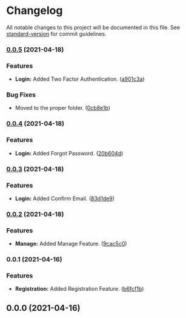 # Changelog

All notable changes to this project will be documented in this file. See [standard-version](https://github.com/conventional-changelog/standard-version) for commit guidelines.

### [0.0.5](https://github.com/GuillemPallares/IdentityServer4-AspNetCoreIdentity.Template/compare/v0.0.4...v0.0.5) (2021-04-18)


### Features

* **Login:** Added Two Factor Authentication. ([a901c3a](https://github.com/GuillemPallares/IdentityServer4-AspNetCoreIdentity.Template/commit/a901c3ab16e860117c713a86da2c642a8a9fdaed))


### Bug Fixes

* Moved to the proper folder. ([0cb8e1b](https://github.com/GuillemPallares/IdentityServer4-AspNetCoreIdentity.Template/commit/0cb8e1b0bdf0a850921a445df8268214eb77aa4c))

### [0.0.4](https://github.com/GuillemPallares/IdentityServer4-AspNetCoreIdentity.Template/compare/v0.0.3...v0.0.4) (2021-04-18)


### Features

* **Login:** Added Forgot Password. ([20b604d](https://github.com/GuillemPallares/IdentityServer4-AspNetCoreIdentity.Template/commit/20b604d4ee02d5cfee2ade7c91f54893cc4684c4))

### [0.0.3](https://github.com/GuillemPallares/IdentityServer4-AspNetCoreIdentity.Template/compare/v0.0.2...v0.0.3) (2021-04-18)


### Features

* **Login:** Added Confirm Email. ([83d1de9](https://github.com/GuillemPallares/IdentityServer4-AspNetCoreIdentity.Template/commit/83d1de9085cc170d0bfd3fb3c47629f8a8667e7f))

### [0.0.2](https://github.com/GuillemPallares/IdentityServer4-AspNetCoreIdentity.Template/compare/v0.0.1...v0.0.2) (2021-04-18)


### Features

* **Manage:** Added Manage Feature. ([9cac5c0](https://github.com/GuillemPallares/IdentityServer4-AspNetCoreIdentity.Template/commit/9cac5c0dc1e0189b2a0d99c0a53e48127275d05f))

### 0.0.1 (2021-04-16)


### Features

* **Registration:** Added Registration Feature. ([b6fcf1b](https://github.com/GuillemPallares/IdentityServer4-AspNetCoreIdentity.Template/commit/b6fcf1b3a49fc1304a2e6f98cdb6313a19144c44))

## 0.0.0 (2021-04-16)

